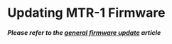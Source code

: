 # Updating MTR-1 Firmware

##### Please refer to the [general firmware update](https://wiki.apolloautomation.cloud/books/general/page/updating-firmware "Updating Firmware") article